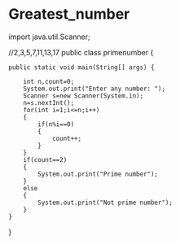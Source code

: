 # Greatest_number
import java.util.Scanner;

//2,3,5,7,11,13,17
public class primenumber {

	public static void main(String[] args) {
		
		int n,count=0;
		System.out.print("Enter any number: ");
		Scanner s=new Scanner(System.in);
		n=s.nextInt();
		for(int i=1;i<=n;i++)
		{
			if(n%i==0)
			{
				count++;
			}
		}
		if(count==2)
		{
			System.out.print("Prime number");
		}
		else
		{
			System.out.print("Not prime number");
		}
	}

}
